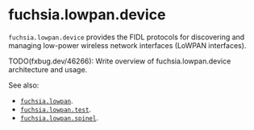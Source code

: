 fuchsia.lowpan.device
=====================

`fuchsia.lowpan.device` provides the FIDL protocols for discovering
and managing low-power wireless network interfaces (LoWPAN interfaces).

TODO(fxbug.dev/46266): Write overview of fuchsia.lowpan.device architecture and usage.

See also:

 * [`fuchsia.lowpan`](../fuchsia.lowpan/README.md).
 * [`fuchsia.lowpan.test`](../fuchsia.lowpan.test/README.md).
 * [`fuchsia.lowpan.spinel`](../fuchsia.lowpan.spinel/README.md).
